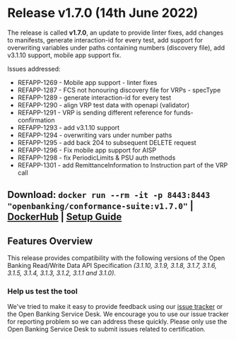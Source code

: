 # Release v1.7.0 (14th June 2022)

The release is called **v1.7.0**, an update to provide linter fixes, add changes to manifests, generate interaction-id for every test, add support for overwriting variables under paths containing numbers (discovery file), add v3.1.10 support, mobile app support fix.

Issues addressed:
- REFAPP-1269 - Mobile app support - linter fixes
- REFAPP-1287 - FCS not honouring discovery file for VRPs - specType
- REFAPP-1289 - generate interaction-id for every test
- REFAPP-1290 - align VRP test data with openapi (validator)
- REFAPP-1291 - VRP is sending different reference for funds-confirmation
- REFAPP-1293 - add v3.1.10 support
- REFAPP-1294 - overwriting vars under number paths
- REFAPP-1295 - add back 204 to subsequent DELETE request
- REFAPP-1296 - Fix mobile app support for AISP
- REFAPP-1298 - fix PeriodicLimits & PSU auth methods
- REFAPP-1301 - add RemittanceInformation to Instruction part of the VRP call

**Download**:
`docker run --rm -it -p 8443:8443 "openbanking/conformance-suite:v1.7.0"` |
[DockerHub](https://hub.docker.com/r/openbanking/conformance-suite) |
[Setup Guide](https://github.com/OpenBankingUK/conformance-suite/blob/develop/docs/setup-guide.md)
---

## Features Overview

This release provides compatibility with the following versions of the Open Banking Read/Write Data API
Specification *(3.1.10, 3.1.9, 3.1.8, 3.1.7, 3.1.6, 3.1.5, 3.1.4, 3.1.3, 3.1.2, 3.1.1 and 3.1.0)*.


### Help us test the tool

We've tried to make it easy to provide feedback using
our [issue tracker](https://bitbucket.org/openbankingteam/conformance-suite/issues?status=new&status=open)
or the Open Banking Service Desk. We encourage you to use our issue tracker for reporting problem so we can address
these quickly. Please only use the Open Banking Service Desk to submit issues related to certification.